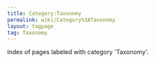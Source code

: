 ```yaml
---
title: Category:Taxonomy
permalink: wiki/Category%3ATaxonomy
layout: tagpage
tag: Taxonomy
---
```


Index of pages labeled with category 'Taxonomy'.

